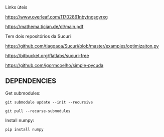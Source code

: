 Links úteis

https://www.overleaf.com/11702861nbytngsgvrxg

https://mathema.tician.de/dl/main.pdf

Tem dois repositórios da Sucuri

https://github.com/tiagoaoa/Sucuri/blob/master/examples/optimizaiton.py

https://bitbucket.org/flatlabs/sucuri-free


https://github.com/igormcoelho/simple-pycuda


## DEPENDENCIES

Get submodules:

`git submodule update --init --recursive`

`git pull --recurse-submodules`

Install numpy:

`pip install numpy`


